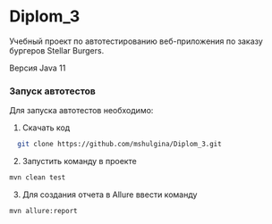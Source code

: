 # Diplom_3
Учебный проект по автотестированию веб-приложения по заказу бургеров Stellar Burgers.

Версия Java 11

### Запуск автотестов

Для запуска автотестов необходимо:

1. Скачать код

 ```sh
   git clone https://github.com/mshulgina/Diplom_3.git
   ```
   
2. Запустить команду в проекте

```sh
mvn clean test
```

3. Для создания отчета в Allure ввести команду

```sh
mvn allure:report
```

